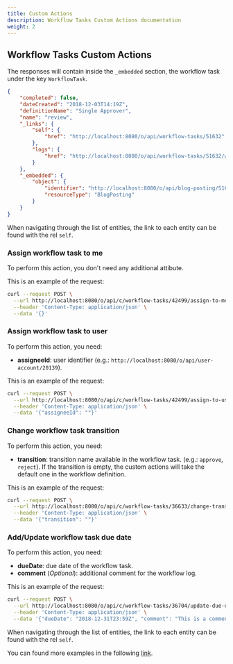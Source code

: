```yaml
---
title: Custom Actions
description: Workflow Tasks Custom Actions documentation
weight: 2
---
```


## Workflow Tasks Custom Actions

The responses will contain inside the `_embedded` section, the workflow task under the key `WorkflowTask`.

```json
{
    "completed": false,
    "dateCreated": "2018-12-03T14:19Z",
    "definitionName": "Single Approver",
    "name": "review",
    "_links": {
        "self": {
            "href": "http://localhost:8080/o/api/workflow-tasks/51632"
        },
        "logs": {
            "href": "http://localhost:8080/o/api/workflow-tasks/51632/workflow-logs"
        }
    },
    "_embedded": {
        "object": {
            "identifier": "http://localhost:8080/o/api/blog-posting/51621",
            "resourceType": "BlogPosting"
        }
    }
}
```

When navigating through the list of entities, the link to each entity can be found with the rel `self`.

### Assign workflow task to me

To perform this action, you don't need any additional attibute.

This is an example of the request: 

```bash
curl --request POST \
  --url http://localhost:8080/o/api/c/workflow-tasks/42499/assign-to-me \
  --header 'Content-Type: application/json' \
  --data '{}'
```

### Assign workflow task to user

To perform this action, you need:

* **assigneeId**: user identifier (e.g.: `http://localhost:8080/o/api/user-account/20139`).

This is an example of the request: 

```bash
curl --request POST \
  --url http://localhost:8080/o/api/c/workflow-tasks/42499/assign-to-user \
  --header 'Content-Type: application/json' \
  --data '{"assigneeId": ""}'
```

### Change workflow task transition

To perform this action, you need:

* **transition**: transition name available in the workflow task. (e.g.: `approve`, `reject`). If the transition is empty, the custom actions will take the default one in the workflow definition.

This is an example of the request: 

```bash
curl --request POST \
  --url http://localhost:8080/o/api/c/workflow-tasks/36633/change-transition \
  --header 'Content-Type: application/json' \
  --data '{"transition": ""}'
```

### Add/Update workflow task due date

To perform this action, you need:

* **dueDate**: due date of the workflow task.
* **comment** (_Optional_): additional comment for the workflow log.

This is an example of the request: 

```bash
curl --request POST \
  --url http://localhost:8080/o/api/c/workflow-tasks/36704/update-due-date \
  --header 'Content-Type: application/json' \
  --data '{"dueDate": "2018-12-31T23:59Z", "comment": "This is a comment"}'
```

When navigating through the list of entities, the link to each entity can be found with the rel `self`.

You can found more examples in the following [link](/docs/my-user-account/workflow-tasks/custom-actions/examples.html).